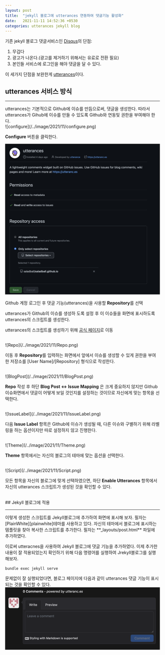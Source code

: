 ```yaml
---
layout: post
title:  "jekyll 블로그에 utterances 연동하여 댓글기능 활성화"
date:   2021-11-11 14:52:36 +0530
categories: utterances jekyll blog
---
```


기존 jekyll 블로그 댓글서비스인 [Disqus][disqus]의 단점:
 
1. 무겁다
2. 광고가 나온다.(광고를 제거하기 위해서는 유료로 전환 필요)
3. 본인들 서비스에 로그인을 해야 댓글을 달 수 있다.

이 세가지 단점을 보완한게 [utterances][utterances]이다.
<br>

## utterances 서비스 방식
<hr>
utterances는 기본적으로 Github에 이슈를 만듬으로써, 댓글을 생성한다.
따라서 utterances가 Gihub에 이슈를 만들 수 있도록 Github와 연동및 권한을 부여해야 한다. 
<br>
![configure](/../image/2021/11/configure.png)

**Configure** 버튼을 클릭한다.
<br>
 
![RepositorySave](/../image/2021/11/RepositorySave.png)

Github 계정 로그인 후 댓글 기능(utterances)을 사용할 **Repository**를 선택

utterances가 Github의 이슈를 생성하 도록 설정 후 이 이슈들을 화면에 표시하도록 utterances의 스크립트를 생성한다.

utterances의 스크립트를 생성하기 위해 [공식 페이지][utterances]로 이동

<br>
![Repo](/../image/2021/11/Repo.png)

이동 후 **Repository**를 입력하는 화면에서 앞에서 이슈를 생성할 수 있게 권한을 부여한 저장소를 [User Name]/[Repository] 형식으로 작성한다.

<br>
![BlogPost](/../image/2021/11/BlogPost.png)

**Repo** 작성 후 하단 **Blog Post ↔️  Issue Mapping** 은 크게 중요하지 않지만 Github 이슈화면에서 댓글이 어떻게 보일 것인지를 설정하는 것이므로 자신에게 맞는 항목을 선택한다.

<br>
![IssueLabel](/../image/2021/11/IssueLabel.png)

다음 **Issue Label** 항목은 Github에 이슈가 생성될 때, 다른 이슈와 구별하기 위해 라벨링을 하는 옵션이지만 따로 설정하지 않고 진행한다.

<br>
![Theme](/../image/2021/11/Theme.png)

**Theme** 항목에서는 자신의 블로그의 테마에 맞는 옵션을 선택한다. 

<br>
![Script](/../image/2021/11/Script.png)

모든 항목을 자신의 블로그에 맞게 선택하였으면, 하단 **Enable Utterances** 항목에서 자신의 utterances 스크립트가 생성된 것을 확인할 수 있다.

<br>
## Jekyll 블로그에 적용
<hr>
이렇게 생성한 스크립트를 Jekyll블로그에 추가하여 화면에 표시해 보자.
필자는 [PlainWhite][plainwhite]테마를 사용하고 있다. 
자신의 테마에서 블로그에 표시하는 템플릿을 찾아 복사한 스크립트를 추가한다.
필자는 **_layouts/post.html** 파일에 추가하였다.

이로써 utteracnes을 사용하여 Jekyll 블로그에 댓글 기능을 추가하였다.
이제 추가한 내용이 잘 적용되었는지 확인하기 위해 다음 명령어를 실행하여 Jrekyll블로그를 실행해보자.
```
bundle exec jekyll serve
```

문제없이 잘 실행되었다면, 블로그 페이지에 다음과 같이 utterances 댓글 기능이 표시되는 것을 확인할 수 있다.
<br>
![Complete](/../image/2021/11/Complete.png)


[disqus]: https://disqus.com
[utterances]: https://utteranc.es
[plainwhite]: https://github.com/samarsault/plainwhite-jekyll 
